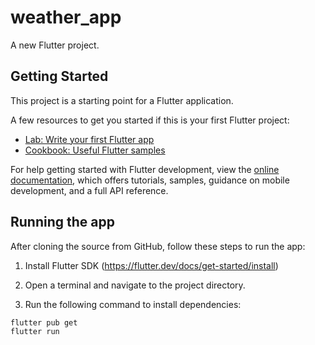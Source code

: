 # weather_app

A new Flutter project.

## Getting Started

This project is a starting point for a Flutter application.

A few resources to get you started if this is your first Flutter project:

- [Lab: Write your first Flutter app](https://docs.flutter.dev/get-started/codelab)
- [Cookbook: Useful Flutter samples](https://docs.flutter.dev/cookbook)

For help getting started with Flutter development, view the
[online documentation](https://docs.flutter.dev/), which offers tutorials,
samples, guidance on mobile development, and a full API reference.

## Running the app

After cloning the source from GitHub, follow these steps to run the app:

1. Install Flutter SDK (https://flutter.dev/docs/get-started/install)

2. Open a terminal and navigate to the project directory.

3. Run the following command to install dependencies:

```bash
flutter pub get
flutter run
```
